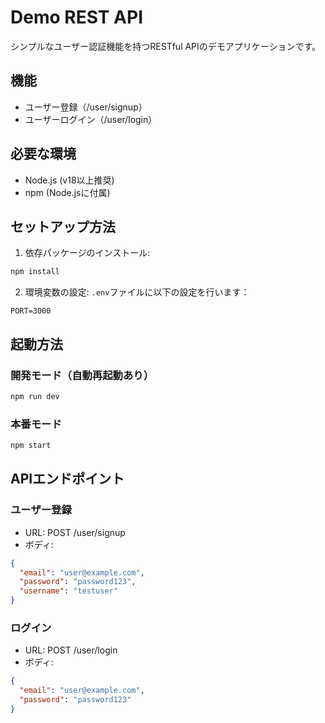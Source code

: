 # Demo REST API

シンプルなユーザー認証機能を持つRESTful APIのデモアプリケーションです。

## 機能

- ユーザー登録（/user/signup）
- ユーザーログイン（/user/login）

## 必要な環境

- Node.js (v18以上推奨)
- npm (Node.jsに付属)

## セットアップ方法

1. 依存パッケージのインストール:
```bash
npm install
```

2. 環境変数の設定:
`.env`ファイルに以下の設定を行います：
```
PORT=3000
```

## 起動方法

### 開発モード（自動再起動あり）
```bash
npm run dev
```

### 本番モード
```bash
npm start
```

## APIエンドポイント

### ユーザー登録
- URL: POST /user/signup
- ボディ:
```json
{
  "email": "user@example.com",
  "password": "password123",
  "username": "testuser"
}
```

### ログイン
- URL: POST /user/login
- ボディ:
```json
{
  "email": "user@example.com",
  "password": "password123"
}
``` 